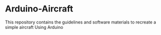 # Arduino-Aircraft
This repository contains the guidelines and software materials to recreate a simple aircraft Using Arduino 
